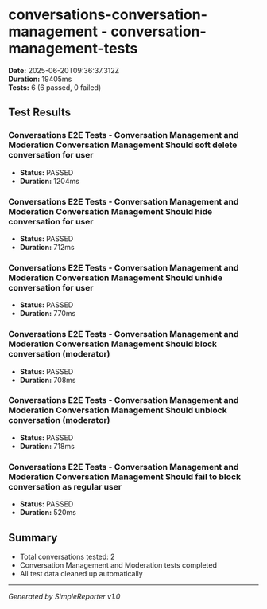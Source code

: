 # conversations-conversation-management - conversation-management-tests

**Date:** 2025-06-20T09:36:37.312Z  
**Duration:** 19405ms  
**Tests:** 6 (6 passed, 0 failed)

## Test Results


### Conversations E2E Tests - Conversation Management and Moderation Conversation Management Should soft delete conversation for user
- **Status:** PASSED
- **Duration:** 1204ms



### Conversations E2E Tests - Conversation Management and Moderation Conversation Management Should hide conversation for user
- **Status:** PASSED
- **Duration:** 712ms



### Conversations E2E Tests - Conversation Management and Moderation Conversation Management Should unhide conversation for user
- **Status:** PASSED
- **Duration:** 770ms



### Conversations E2E Tests - Conversation Management and Moderation Conversation Management Should block conversation (moderator)
- **Status:** PASSED
- **Duration:** 708ms



### Conversations E2E Tests - Conversation Management and Moderation Conversation Management Should unblock conversation (moderator)
- **Status:** PASSED
- **Duration:** 718ms



### Conversations E2E Tests - Conversation Management and Moderation Conversation Management Should fail to block conversation as regular user
- **Status:** PASSED
- **Duration:** 520ms



## Summary

- Total conversations tested: 2
- Conversation Management and Moderation tests completed
- All test data cleaned up automatically

---
*Generated by SimpleReporter v1.0*
